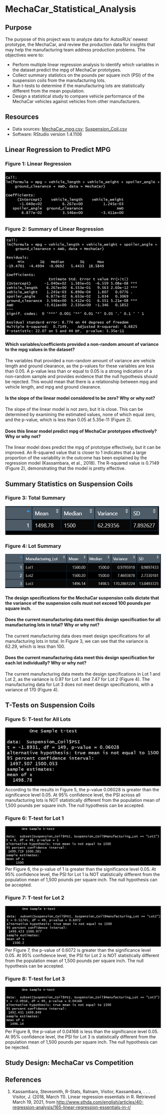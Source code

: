 # MechaCar_Statistical_Analysis

## Purpose
The purpose of this project was to analyze data for AutosRUs’ newest prototype, the MechaCar, and review the production data for insights that may help the manufacturing team address production problems. The objectives were to:

- Perform multiple linear regression analysis to identify which variables in the dataset predict the mpg of MechaCar prototypes.
- Collect summary statistics on the pounds per square inch (PSI) of the suspension coils from the manufacturing lots.
- Run t-tests to determine if the manufacturing lots are statistically different from the mean population.
- Design a statistical study to compare vehicle performance of the MechaCar vehicles against vehicles from other manufacturers.

## Resources
- Data sources: [MechaCar_mpg.csv](Resources/MechaCar_mpg.csv); [Suspension_Coil.csv](Resources/Suspension_Coil.csv)
- Software: RStudio version 1.4.1106

## Linear Regression to Predict MPG
### Figure 1: Linear Regression
![Linear Regression](Resources/linear_regression.png)
<br>

### Figure 2: Summary of Linear Regression
![Summary of Linear Regression](Resources/linear_regression_summary.png)
<br>

#### Which variables/coefficients provided a non-random amount of variance to the mpg values in the dataset?
The variables that provided a non-random amount of variance are vehicle length and ground clearance, as the p-values for these variables are less than 0.05. A p-value less than or equal to 0.05 is a strong indication of a non-random sample and provides evidence that the null hypothesis should be rejected. This would mean that there is a relationship between mpg and vehicle length, and mpg and ground clearance.

#### Is the slope of the linear model considered to be zero? Why or why not?
The slope of the linear model is not zero, but it is close. This can be determined by examining the estimated values, none of which equal zero, and the p-value, which is less than 0.05 at 5.35e-11 (Figure 2).

#### Does this linear model predict mpg of MechaCar prototypes effectively? Why or why not?
The linear model does predict the mpg of prototype effectively, but it can be improved. An R-squared value that is closer to 1 indicates that a large proportion of the variability in the outcome has been explained by the regression model (Kassambara, et al., 2018). The R-squared value is 0.7149 (Figure 2), demonstrating that the model is pretty effective.

## Summary Statistics on Suspension Coils
### Figure 3: Total Summary
![Total Summary](Resources/total_summary.png)
<br>

### Figure 4: Lot Summary
![Lot Summary](Resources/lot_summary.png)
<br>

#### The design specifications for the MechaCar suspension coils dictate that the variance of the suspension coils must not exceed 100 pounds per square inch. 

#### Does the current manufacturing data meet this design specification for all manufacturing lots in total? Why or why not?
The current manufacturing data does meet design specifications for all manufacturing lots in total. In Figure 3, we can see that the variance is 62.29, which is less than 100.

#### Does the current manufacturing data meet this design specification for each lot individually? Why or why not?
The current manufacturing data meets the design specifications in Lot 1 and Lot 2, as the variance is 0.97 for Lot 1 and 7.47 for Lot 2 (Figure 4). The manufacturing data for Lot 3 does not meet design specifications, with a variance of 170 (Figure 4).

## T-Tests on Suspension Coils
### Figure 5: T-test for All Lots
![T-test All Lots](Resources/t_test_all.png)
<br>
According to the results in Figure 5, the p-value 0.06028 is greater than the significance level 0.05. At 95% confidence level, the PSI across all manufacturing lots is NOT statistically different from the population mean of 1,500 pounds per square inch. The null hypothesis can be accepted.

### Figure 6: T-test for Lot 1
![T-test Lot 1](Resources/t_test_lot1.png)
<br>
Per Figure 6, the p-value of 1 is greater than the significance level 0.05. At 95% confidence level, the PSI for Lot 1 is NOT statistically different from the population mean of 1,500 pounds per square inch. The null hypothesis can be accepted.

### Figure 7: T-test for Lot 2
![T-test Lot 2](Resources/t_test_lot2.png)
<br>
Per Figure 7, the p-value of 0.6072 is greater than the significance level 0.05. At 95% confidence level, the PSI for Lot 2 is NOT statistically different from the population mean of 1,500 pounds per square inch. The null hypothesis can be accepted.

### Figure 8: T-test for Lot 3
![T-test Lot 3](Resources/t_test_lot3.png)
<br>
Per Figure 8, the p-value of 0.04168 is less than the significance level 0.05. At 95% confidence level, the PSI for Lot 3 is statistically different from the population mean of 1,500 pounds per square inch. The null hypothesis can be rejected.

## Study Design: MechaCar vs Competition

## References
1. Kassambara, Stevesmith, R-Stats, Ratnam, Visitor, Kassambara, . . . Visitor, J. (2018, March 11). Linear regression essentials in R. Retrieved March 19, 2021, from http://www.sthda.com/english/articles/40-regression-analysis/165-linear-regression-essentials-in-r/
